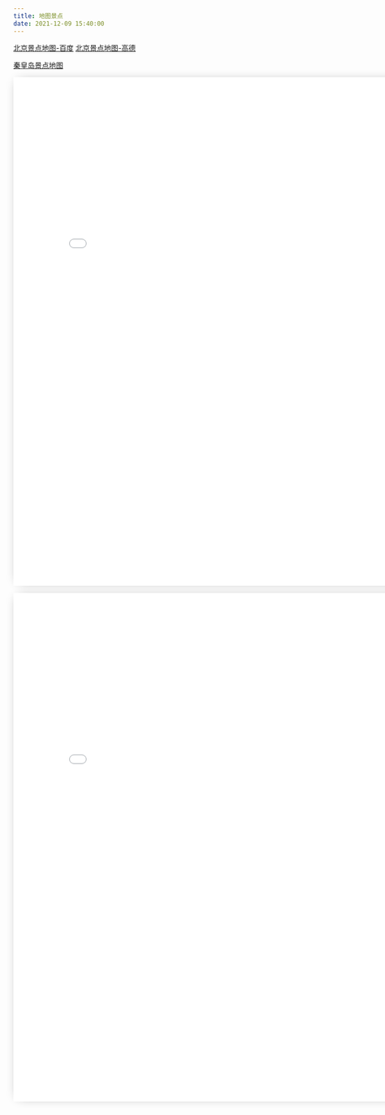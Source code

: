 ```yaml
---
title: 地图景点
date: 2021-12-09 15:40:00
---
```


[北京景点地图-百度](/bjb.html)
[北京景点地图-高德](/bjg.html)

[秦皇岛景点地图](/html/qinhuangdao_baidu.html)

<p>
    <div style="width:820px; height:1000px;border:none;text-align:center">
		<iframe 
			allowtransparency="yes" 
			frameborder="0" 
			width="820px" 
			height="1000px" 
			scrolling="auto" 
			style="box-shadow: 0px 0px 20px -10px #888;" 
			src="/html/bj_baidu.html">
		</iframe>
	</div>
</p>

<p>
    <div style="width:820px; height:1000px;border:none;text-align:center">
		<iframe 
			allowtransparency="yes" 
			frameborder="0" 
			width="820px" 
			height="1000px" 
			scrolling="auto" 
			style="box-shadow: 0px 0px 20px -10px #888;" 
			src="/html/qinhuangdao_baidu.html" >
		</iframe>
	</div>
</p>

</script>

</p>
